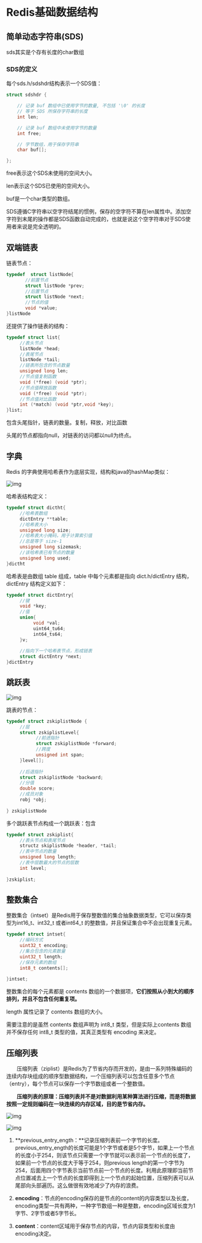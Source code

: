 # Redis基础数据结构

## 简单动态字符串(SDS)

sds其实是个存有长度的char数组

### SDS的定义

每个sds.h/sdshdr结构表示一个SDS值：

```c
struct sdshdr {

    // 记录 buf 数组中已使用字节的数量, 不包括 '\0' 的长度
    // 等于 SDS 所保存字符串的长度
    int len;

    // 记录 buf 数组中未使用字节的数量
    int free;

    // 字节数组，用于保存字符串
    char buf[];

};
```

free表示这个SDS未使用的空间大小。

len表示这个SDS已使用的空间大小。

buf是一个char类型的数组。

SDS遵循C字符串以空字符结尾的惯例，保存的空字符不算在len属性中。添加空字符到末尾的操作都是SDS函数自动完成的，也就是说这个空字符串对于SDS使用者来说是完全透明的。

## 双端链表

链表节点：

```c
typedef  struct listNode{
       //前置节点
       struct listNode *prev;
       //后置节点
       struct listNode *next;
       //节点的值
       void *value;  
}listNode
```

还提供了操作链表的结构：

```c
typedef struct list{
     //表头节点
     listNode *head;
     //表尾节点
     listNode *tail;
     //链表所包含的节点数量
     unsigned long len;
     //节点值复制函数
     void (*free) (void *ptr);
     //节点值释放函数
     void (*free) (void *ptr);
     //节点值对比函数
     int (*match) (void *ptr,void *key);
}list;
```

包含头尾指针，链表的数量。复制，释放，对比函数

头尾的节点都指向null，对链表的访问都以null为终点。

## 字典

Redis 的字典使用哈希表作为底层实现，结构和java的hashMap类似：

![img](Redis基础数据结构/1120165-20180528080655703-1600710948.png)

哈希表结构定义：

```c
typedef struct dictht{
     //哈希表数组
     dictEntry **table;
     //哈希表大小
     unsigned long size;
     //哈希表大小掩码，用于计算索引值
     //总是等于 size-1
     unsigned long sizemask;
     //该哈希表已有节点的数量
     unsigned long used;
}dictht
```

哈希表是由数组 table 组成，table 中每个元素都是指向 dict.h/dictEntry 结构，dictEntry 结构定义如下：

```c
typedef struct dictEntry{
     //键
     void *key;
     //值
     union{
          void *val;
          uint64_tu64;
          int64_ts64;
     }v;
 
     //指向下一个哈希表节点，形成链表
     struct dictEntry *next;
}dictEntry
```

## 跳跃表

![img](Redis基础数据结构/1120165-20180528210921601-949409375.png)

跳表的节点：

```c
typedef struct zskiplistNode {
     //层
     struct zskiplistLevel{
           //前进指针
           struct zskiplistNode *forward;
           //跨度
           unsigned int span;
     }level[];
 
     //后退指针
     struct zskiplistNode *backward;
     //分值
     double score;
     //成员对象
     robj *obj;
 
} zskiplistNode
```

多个跳跃表节点构成一个跳跃表：包含

```c
typedef struct zskiplist{
     //表头节点和表尾节点
     structz skiplistNode *header, *tail;
     //表中节点的数量
     unsigned long length;
     //表中层数最大的节点的层数
     int level;
 
}zskiplist;
```



## 整数集合

整数集合（intset）是Redis用于保存整数值的集合抽象数据类型，它可以保存类型为int16_t、int32_t 或者int64_t 的整数值，并且保证集合中不会出现重复元素。

```c
typedef struct intset{
     //编码方式
     uint32_t encoding;
     //集合包含的元素数量
     uint32_t length;
     //保存元素的数组
     int8_t contents[];
 
}intset;
```

整数集合的每个元素都是 contents 数组的一个数据项，**它们按照从小到大的顺序排列，并且不包含任何重复项。**

length 属性记录了 contents 数组的大小。

需要注意的是虽然 contents 数组声明为 int8_t 类型，但是实际上contents 数组并不保存任何 int8_t 类型的值，其真正类型有 encoding 来决定。

## 压缩列表

　　压缩列表（ziplist）是Redis为了节省内存而开发的，是由一系列特殊编码的连续内存块组成的顺序型数据结构，一个压缩列表可以包含任意多个节点（entry），每个节点可以保存一个字节数组或者一个整数值。

　　**压缩列表的原理：压缩列表并不是对数据利用某种算法进行压缩，而是将数据按照一定规则编码在一块连续的内存区域，目的是节省内存。**

![img](Redis基础数据结构/1120165-20180528215852732-1088896020.png)

![img](Redis基础数据结构/1120165-20180528223605060-899108663.png)

1. **previous_entry_ength：**记录压缩列表前一个字节的长度。previous_entry_ength的长度可能是1个字节或者是5个字节，如果上一个节点的长度小于254，则该节点只需要一个字节就可以表示前一个节点的长度了，如果前一个节点的长度大于等于254，则previous length的第一个字节为254，后面用四个字节表示当前节点前一个节点的长度。利用此原理即当前节点位置减去上一个节点的长度即得到上一个节点的起始位置，压缩列表可以从尾部向头部遍历。这么做很有效地减少了内存的浪费。

2. **encoding**：节点的encoding保存的是节点的content的内容类型以及长度，encoding类型一共有两种，一种字节数组一种是整数，encoding区域长度为1字节、2字节或者5字节长。

3. **content**：content区域用于保存节点的内容，节点内容类型和长度由encoding决定。